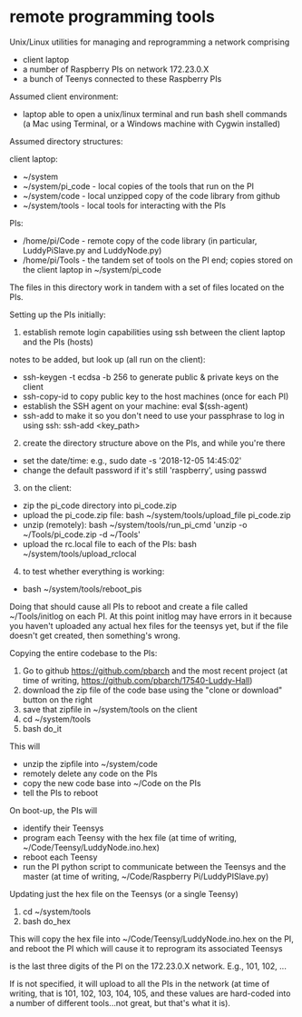 # remote programming tools

Unix/Linux utilities for managing and reprogramming a network comprising
 - client laptop
 - a number of Raspberry PIs on network 172.23.0.X
 - a bunch of Teenys connected to these Raspberry PIs

Assumed client environment:
 - laptop able to open a unix/linux terminal and run bash shell commands (a Mac using Terminal, or a Windows machine with Cygwin installed)

Assumed directory structures:

client laptop:
 - ~/system
 - ~/system/pi_code - local copies of the tools that run on the PI
 - ~/system/code    - local unzipped copy of the code library from github
 - ~/system/tools   - local tools for interacting with the PIs

PIs:
 - /home/pi/Code  - remote copy of the code library (in particular, LuddyPiSlave.py and LuddyNode.py)
 - /home/pi/Tools - the tandem set of tools on the PI end; copies stored on the client laptop in ~/system/pi_code

The files in this directory work in tandem with a set of files located on the PIs.

Setting up the PIs initially:

1. establish remote login capabilities using ssh between the client laptop and the PIs (hosts)

notes to be added, but look up (all run on the client):
 - ssh-keygen -t ecdsa -b 256 to generate public & private keys on the client 
 - ssh-copy-id to copy public key to the host machines (once for each PI)
 - establish the SSH agent on your machine: eval $(ssh-agent)
 - ssh-add to make it so you don't need to use your passphrase to log in using ssh: ssh-add <key_path>

2. create the directory structure above on the PIs, and while you're there
 - set the date/time: e.g., sudo date -s '2018-12-05 14:45:02'
 - change the default password if it's still 'raspberry', using passwd

3. on the client:
 - zip the pi_code directory into pi_code.zip
 - upload the pi_code.zip file: bash ~/system/tools/upload_file pi_code.zip
 - unzip (remotely): bash ~/system/tools/run_pi_cmd 'unzip -o ~/Tools/pi_code.zip -d ~/Tools'
 - upload the rc.local file to each of the PIs: bash ~/system/tools/upload_rclocal

4. to test whether everything is working:
 - bash ~/system/tools/reboot_pis

Doing that should cause all PIs to reboot and create a file called ~/Tools/initlog on each PI.  At this point initlog may have errors in it because you haven't uploaded any actual hex files for the teensys yet, but if the file doesn't get created, then something's wrong.

Copying the entire codebase to the PIs:

1. Go to github https://github.com/pbarch and the most recent project (at time of writing, https://github.com/pbarch/17540-Luddy-Hall)
2. download the zip file of the code base using the "clone or download" button on the right
3. save that zipfile in ~/system/tools on the client
4. cd ~/system/tools
5. bash do_it <zipfilename>

This will 
 - unzip the zipfile into ~/system/code
 - remotely delete any code on the PIs
 - copy the new code base into ~/Code on the PIs
 - tell the PIs to reboot

On boot-up, the PIs will
 - identify their Teensys
 - program each Teensy with the hex file (at time of writing, ~/Code/Teensy/LuddyNode.ino.hex)
 - reboot each Teensy
 - run the PI python script to communicate between the Teensys and the master (at time of writing, ~/Code/Raspberry Pi/LuddyPISlave.py)

Updating just the hex file on the Teensys (or a single Teensy)

1. cd ~/system/tools
2. bash do_hex <hexfilename> <PI ID>

This will copy the hex file into ~/Code/Teensy/LuddyNode.ino.hex on the PI, and reboot the PI which will cause it to reprogram its associated Teensys

<PI ID> is the last three digits of the PI on the 172.23.0.X network.  E.g., 101, 102, ...

If <PI ID> is not specified, it will upload to all the PIs in the network (at time of writing, that is 101, 102, 103, 104, 105, and these values are hard-coded into a number of different tools...not great, but that's what it is).
